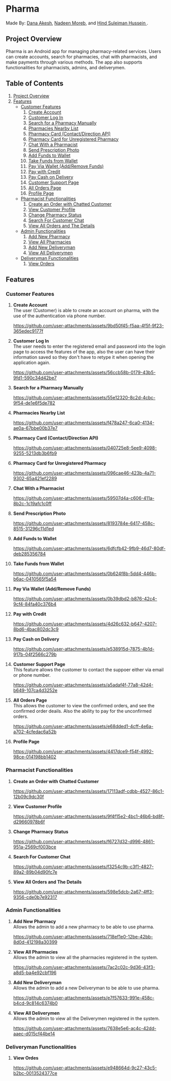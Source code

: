 # Pharma
Made By:  <a href="https://github.com/dana-akesh">Dana Akesh</a>,  <a href="https://github.com/nadeenmoreb02">Nadeen Moreb</a>, and <a href="https://github.com/HindSuleimanHussein"> Hind Suleiman Hussein </a>.

## Project Overview
Pharma is an Android app for managing pharmacy-related services. Users can create accounts, search for pharmacies, chat with pharmacists, and make payments through various methods. The app also supports functionalities for pharmacists, admins, and deliverymen.

## Table of Contents
1. [Project Overview](#project-overview)
2. [Features](#features)
   * [Customer Features](#customer-features)
     1. [Create Account](#create-account)
     2. [Customer Log In](#customer-log-in)
     3. [Search for a Pharmacy Manually](#search-for-a-pharmacy-manually)
     4. [Pharmacies Nearby List](#pharmacies-nearby-list)
     5. [Pharmacy Card (Contact/Direction API)](#pharmacy-card-contactdirection-api)
     6. [Pharmacy Card for Unregistered Pharmacy](#pharmacy-card-for-unregistered-pharmacy)
     7. [Chat With a Pharmacist](#chat-with-a-pharmacist)
     8. [Send Prescription Photo](#send-prescription-photo)
     9. [Add Funds to Wallet](#add-funds-to-wallet)
     10. [Take Funds from Wallet](#take-funds-from-wallet)
     11. [Pay Via Wallet (Add/Remove Funds)](#pay-via-wallet-addremove-funds)
     12. [Pay with Credit](#pay-with-credit)
     13. [Pay Cash on Delivery](#pay-cash-on-delivery)
     14. [Customer Support Page](#customer-support-page)
     15. [All Orders Page](#all-orders-page)
     16. [Profile Page](#profile-page)
   * [Pharmacist Functionalities](#pharmacist-functionalities)
     1. [Create an Order with Chatted Customer](#create-an-order-with-chatted-customer)
     2. [View Customer Profile](#view-customer-profile)
     3. [Change Pharmacy Status](#change-pharmacy-status)
     4. [Search For Customer Chat](#search-for-customer-chat)
     5. [View All Orders and The Details](#view-all-orders-and-the-details)
   * [Admin Functionalities](#admin-functionalities)
     1. [Add New Pharmacy](#add-new-pharmacy)
     2. [View All Pharmacies](#view-all-pharmacies)
     3. [Add New Deliveryman](#add-new-deliveryman)
     4. [View All Deliverymen](#view-all-deliverymen)
   * [Deliveryman Functionalities](#deliveryman-functionalities)
     1. [View Orders](#view-orders)

## Features
### Customer Features 
<ol>
   <li><b>Create Account</b></li>
   The user (Customer) is able to create an account on pharma, with the use of the authentication via phone number.

https://github.com/user-attachments/assets/9bd50f45-f5aa-4f5f-9f23-365edec9177f


   <li><b>Customer Log In</b></li>
   The user needs to enter the registered email and password into the login page to access the features of the app, also the user can have their information saved so they don't have to retype it when opening the application again.

https://github.com/user-attachments/assets/56ccb58b-0179-43b5-9fd1-590c34d42be7

   <li><b>Search for a Pharmacy Manually</b></li>

https://github.com/user-attachments/assets/55e12320-8c2d-4cbc-9f54-de1e6f5de782

   <li><b>Pharmacies Nearby List</b></li>

https://github.com/user-attachments/assets/f478a247-6ca0-4134-ae0a-67bbe00b37e7

   <li><b>Pharmacy Card (Contact/Direction API)</b></li>

https://github.com/user-attachments/assets/040725e8-5ee9-4098-9255-5213db3b6fb9

<li><b>Pharmacy Card for Unregistered Pharmacy </b></li>

https://github.com/user-attachments/assets/096cae46-423b-4a71-9302-65a421ef2289

   <li><b>Chat With a Pharmacist</b></li>

https://github.com/user-attachments/assets/59507d4a-c606-411a-8b2c-1c19afc1c0ff

   <li><b>Send Prescription Photo</b></li>
   
https://github.com/user-attachments/assets/8193784e-6417-458c-8515-31296c11d1ed

   <li><b>Add Funds to Wallet</b></li>

https://github.com/user-attachments/assets/6dfcfb42-9fb9-46d7-80df-deb285356784

  <li><b>Take Funds from Wallet</b></li>
   
https://github.com/user-attachments/assets/0b624f8b-5dd4-446b-b6ac-0410565f5a54

   <li><b>Pay Via Wallet (Add/Remove Funds)</b></li>
  
https://github.com/user-attachments/assets/0b39dbd2-b876-42c4-9cf4-84fa40c376b4

   <li><b>Pay with Credit</b></li>

https://github.com/user-attachments/assets/4d26c632-b647-4207-8bd6-4bac802dc3c9

   <li><b>Pay Cash on Delivery</b></li>

https://github.com/user-attachments/assets/e538915d-7875-4b1d-917b-04f2566c279b

   <li><b>Customer Support Page</b></li>
   This feature allows the customer to contact the suppoer either via email or phone number.
   
https://github.com/user-attachments/assets/a5adaf4f-77a8-42d4-b649-107ca4d3252e

   <li><b>All Orders Page</b></li>
   This allows the customer to view the confirmed orders, and see the confirmed order deails. Also the ability to pay for the unconfirmed orders.

https://github.com/user-attachments/assets/e68dded1-4cff-4e6a-a702-4cfedac6a52b

   <li><b>Profile Page</b></li>
   
https://github.com/user-attachments/assets/4417dce9-f54f-4992-98ce-014198bb1402

</ol>

   ### Pharmacist Functionalities
   <ol>
   <li><b>Create an Order with Chatted Customer</b></li> 

https://github.com/user-attachments/assets/17113adf-cdbb-4527-86c1-12b09c9dc30f
    
   <li><b>View Customer Profile</b></li>

https://github.com/user-attachments/assets/9f4f15e2-4bc1-46b6-bd8f-d29660978b6f

   <li><b>Change Pharmacy Status</b></li>
      
https://github.com/user-attachments/assets/f6727d32-d996-4861-951a-2569cf003bce

   <li><b>Search For Customer Chat</b></li>

https://github.com/user-attachments/assets/f3254c9b-c3f1-4827-89a2-89b04d90fc7e

   <li><b>View All Orders and The Details</b></li>

https://github.com/user-attachments/assets/598e5dcb-2a67-4ff3-9356-cde0b7e92317

   </ol>
   

   ### Admin Functionalities
   <ol>
      <li><b>Add New Pharmacy</b></li>
      Allows the admin to add a new pharmacy to be able to use pharma.

https://github.com/user-attachments/assets/718ef1e0-12be-42bb-8d0d-412198a30399

   <li><b>View All Pharmacies</b></li>
      Allows the admin to view all the pharmacies registered in the system.
      
https://github.com/user-attachments/assets/7ac2c02c-9d36-43f3-a8d5-ba4e92cbf196


   <li><b>Add New Deliveryman</b></li>
      Allows the admin to add a new Deliveryman to be able to use pharma.
    
https://github.com/user-attachments/assets/e7f57633-991e-458c-b4cd-9c814c6374b0
  
   <li><b>View All Deliverymen</b></li>
      Allows the admin to view all the Deliverymen registered in the system.

https://github.com/user-attachments/assets/7638e5e6-ac4c-42dd-aaec-d015cf44be14

   </ol>


   ### Deliveryman Functionalities
   <ol>
      <li><b>View Ordes</b></li>
      
https://github.com/user-attachments/assets/e948664d-9c27-43c5-b2bc-0013524377ce

   </ol>

